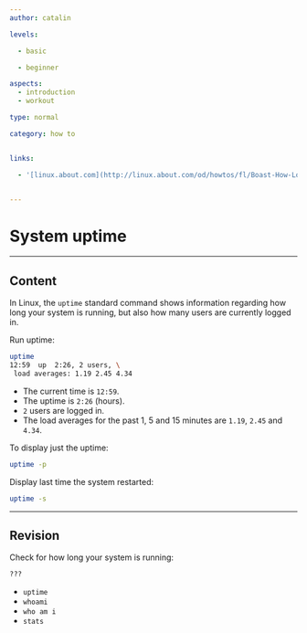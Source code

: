 ```yaml
---
author: catalin

levels:

  - basic

  - beginner

aspects:
  - introduction
  - workout

type: normal

category: how to


links:

  - '[linux.about.com](http://linux.about.com/od/howtos/fl/Boast-How-Long-Your-Linux-System-Has-Been-Running-Using-uptime.htm){website}'


---
```


# System uptime

---
## Content

In Linux, the `uptime` standard command shows information regarding how long your system is running, but also how many users are currently logged in.

Run uptime:
```bash
uptime
12:59  up  2:26, 2 users, \
 load averages: 1.19 2.45 4.34
```

- The current time is `12:59`.
- The uptime is `2:26` (hours).
- `2` users are logged in.
- The load averages for the past 1, 5 and 15 minutes are `1.19`, `2.45` and `4.34`.

To display just the uptime:
```bash
uptime -p
```
Display last time the system restarted:
```bash
uptime -s
```

---
## Revision

Check for how long your system is running: 
```bash
???
```

* `uptime`
* `whoami`
* `who am i`
* `stats`

 

